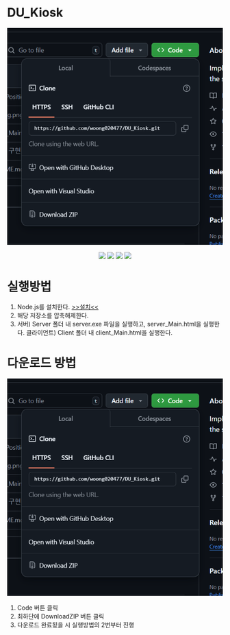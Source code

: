 # DU_Kiosk
<p align="center">
  <img src="/Information/Info_img.png">
</p>
<div align="center">
	<img src="https://img.shields.io/badge/Javascript-F7DF1E?style=flat&logo=Javascript&logoColor=white" />
	<img src="https://img.shields.io/badge/HTML5-E34F26?style=flat&logo=HTML5&logoColor=white" />
	<img src="https://img.shields.io/badge/Nodedotjs-5FA04E?style=flat&logo=Nodedotjs&logoColor=white" />
   <img src="https://img.shields.io/badge/CSS3-1572B6?style=flat&logo=CSS3&logoColor=white" />
</div>

# 실행방법  
1. Node.js를 설치한다. [>>설치<<](https://nodejs.org/en/download/prebuilt-installer)
2. 해당 저장소를 압축해제한다.  
3. 서버) Server 폴더 내 server.exe 파일을 실행하고, server_Main.html을 실행한다.
   클라이언트) Client 폴더 내 client_Main.html을 실행한다.  
# 다운로드 방법
<p align="center">
  <img src="/Information/Info_img.png">
</p>

1. Code 버튼 클릭
2. 최하단에 DownloadZIP 버튼 클릭
3. 다운로드 완료됬을 시 실행방법의 2번부터 진행

